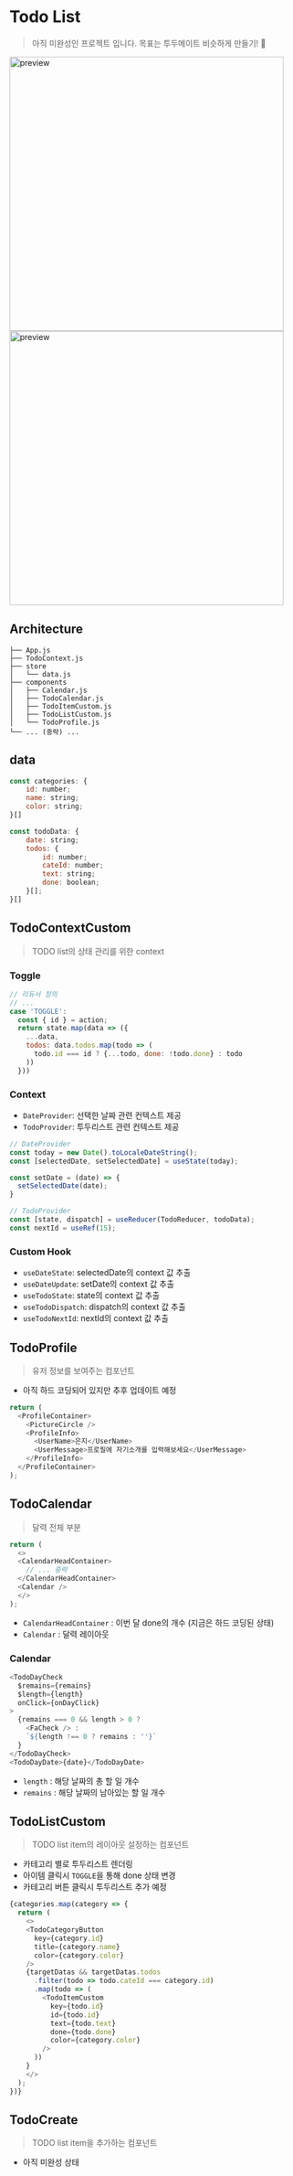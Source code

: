 # Todo List
> 아직 미완성인 프로젝트 입니다. 목표는 투두메이트 비슷하게 만들기! 🚀 

<img width="480" alt="preview" src="https://github.com/eunjios/todo-list/assets/77034159/16ff1128-9296-4708-9f97-c8b19e5755a7">
<img width="480" alt="preview" src="https://github.com/eunjios/todo-list/assets/77034159/7d1f4757-4cb1-4ea4-b930-a0fa2f2d510d">


## Architecture
```
├── App.js
├── TodoContext.js
├── store
│   └── data.js
├── components
│   ├── Calendar.js
│   ├── TodoCalendar.js
│   ├── TodoItemCustom.js
│   ├── TodoListCustom.js
│   └── TodoProfile.js
└── ... (중략) ...
```

## data
```js
const categories: {
    id: number;
    name: string;
    color: string;
}[]
```
```js
const todoData: {
    date: string;
    todos: {
        id: number;
        cateId: number;
        text: string;
        done: boolean;
    }[];
}[]
```

## TodoContextCustom
> TODO list의 상태 관리를 위한 context

### Toggle
```js
// 리듀서 정의 
// ...
case 'TOGGLE':
  const { id } = action;
  return state.map(data => ({
    ...data,
    todos: data.todos.map(todo => (
      todo.id === id ? {...todo, done: !todo.done} : todo
    ))
  }))
```

### Context
- `DateProvider`: 선택한 날짜 관련 컨텍스트 제공
- `TodoProvider`: 투두리스트 관련 컨텍스트 제공
```javascript
// DateProvider
const today = new Date().toLocaleDateString();
const [selectedDate, setSelectedDate] = useState(today);

const setDate = (date) => {
  setSelectedDate(date);
}
```
```javascript
// TodoProvider
const [state, dispatch] = useReducer(TodoReducer, todoData);
const nextId = useRef(15);
```

### Custom Hook
- `useDateState`: selectedDate의 context 값 추출
- `useDateUpdate`: setDate의 context 값 추출
- `useTodoState`: state의 context 값 추출 
- `useTodoDispatch`: dispatch의 context 값 추출 
- `useTodoNextId`: nextId의 context 값 추출 


## TodoProfile
> 유저 정보를 보여주는 컴포넌트

- 아직 하드 코딩되어 있지만 추후 업데이트 예정

```javascript
return (
  <ProfileContainer>
    <PictureCircle />
    <ProfileInfo>
      <UserName>은지</UserName>
      <UserMessage>프로필에 자기소개를 입력해보세요</UserMessage>
    </ProfileInfo>
  </ProfileContainer>
);
```

## TodoCalendar
> 달력 전체 부분

```javascript
return (
  <>
  <CalendarHeadContainer>
    // ... 중략
  </CalendarHeadContainer>
  <Calendar />
  </>
);
```
- `CalendarHeadContainer` : 이번 달 done의 개수 (지금은 하드 코딩된 상태)
- `Calendar` : 달력 레이아웃

### Calendar
```js
<TodoDayCheck 
  $remains={remains} 
  $length={length} 
  onClick={onDayClick}
>
  {remains === 0 && length > 0 ? 
    <FaCheck /> : 
    `${length !== 0 ? remains : ''}`
  }
</TodoDayCheck>
<TodoDayDate>{date}</TodoDayDate>
```
- `length` : 해당 날짜의 총 할 일 개수
- `remains` : 해당 날짜의 남아있는 할 일 개수



## TodoListCustom
> TODO list item의 레이아웃 설정하는 컴포넌트

- 카테고리 별로 투두리스트 렌더링
- 아이템 클릭시 `TOGGLE`을 통해 done 상태 변경
- 카테고리 버튼 클릭시 투두리스트 추가 예정

```javascript
{categories.map(category => {
  return (
    <>
    <TodoCategoryButton
      key={category.id}
      title={category.name} 
      color={category.color} 
    />
    {targetDatas && targetDatas.todos
      .filter(todo => todo.cateId === category.id)
      .map(todo => (
        <TodoItemCustom 
          key={todo.id}
          id={todo.id}
          text={todo.text}
          done={todo.done}
          color={category.color}
        />
      ))
    }
    </>
  );
})}
```


## TodoCreate
> TODO list item을 추가하는 컴포넌트
- 아직 미완성 상태 
